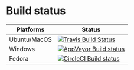 Build status
============
| Platforms    | Status |
| ------------ | ------ |
| Ubuntu/MacOS | [![Travis Build Status](https://travis-ci.com/bugengine/BugEngine.svg?branch=master)](https://travis-ci.com/bugengine/BugEngine) |
| Windows      | [![AppVeyor Build status](https://ci.appveyor.com/api/projects/status/3nlym06xn9528h9e/branch/master?svg=true)](https://ci.appveyor.com/project/bugengine/bugengine/branch/master) |
| Fedora       | [![CircleCI Build status](https://circleci.com/gh/bugengine/BugEngine.svg?style=shield&circle-token=:circle-token)](https://circleci.com/gh/bugengine/BugEngine/) |


